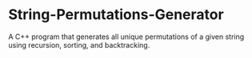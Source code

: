 # String-Permutations-Generator
A C++ program that generates all unique permutations of a given string using recursion, sorting, and backtracking.
